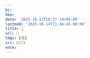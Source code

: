 ```yaml
---
bc:
hex:
date: '2025-10-13T10:27:19+08:00'
lastmod: '2025-10-14T21:46:45-08:00'
title: 􃎯
url: 􃎯
tags: [菕]
src: DCCV
note:
---
```

